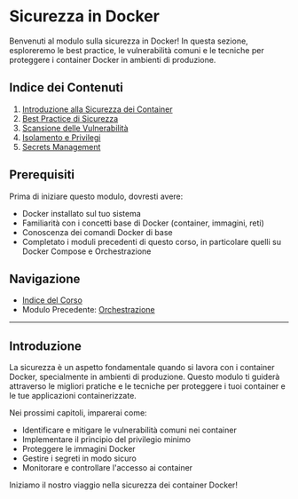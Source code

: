 # Sicurezza in Docker

Benvenuti al modulo sulla sicurezza in Docker! In questa sezione, esploreremo le best practice, le vulnerabilità comuni e le tecniche per proteggere i container Docker in ambienti di produzione.

## Indice dei Contenuti

1. [Introduzione alla Sicurezza dei Container](./01-IntroduzioneSicurezza.md)
2. [Best Practice di Sicurezza](./02-BestPractice.md)
3. [Scansione delle Vulnerabilità](./03-ScansioneVulnerabilita.md)
4. [Isolamento e Privilegi](./04-IsolamentoPrivilegi.md)
5. [Secrets Management](./05-SecretsManagement.md)

## Prerequisiti

Prima di iniziare questo modulo, dovresti avere:

- Docker installato sul tuo sistema
- Familiarità con i concetti base di Docker (container, immagini, reti)
- Conoscenza dei comandi Docker di base
- Completato i moduli precedenti di questo corso, in particolare quelli su Docker Compose e Orchestrazione

## Navigazione

- [Indice del Corso](../README.md)
- Modulo Precedente: [Orchestrazione](../07-Orchestrazione/README.md)

---

## Introduzione

La sicurezza è un aspetto fondamentale quando si lavora con i container Docker, specialmente in ambienti di produzione. Questo modulo ti guiderà attraverso le migliori pratiche e le tecniche per proteggere i tuoi container e le tue applicazioni containerizzate.

Nei prossimi capitoli, imparerai come:

- Identificare e mitigare le vulnerabilità comuni nei container
- Implementare il principio del privilegio minimo
- Proteggere le immagini Docker
- Gestire i segreti in modo sicuro
- Monitorare e controllare l'accesso ai container

Iniziamo il nostro viaggio nella sicurezza dei container Docker!